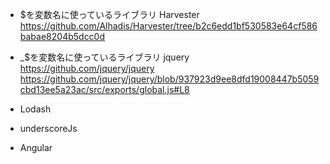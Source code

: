 - $を変数名に使っているライブラリ
  Harvester
  https://github.com/Alhadis/Harvester/tree/b2c6edd1bf530583e64cf586babae8204b5dcc0d
- \_$を変数名に使っているライブラリ
  jquery  
  https://github.com/jquery/jquery
  https://github.com/jquery/jquery/blob/937923d9ee8dfd19008447b5059cbd13ee5a23ac/src/exports/global.js#L8

- Lodash
- underscoreJs
- Angular
